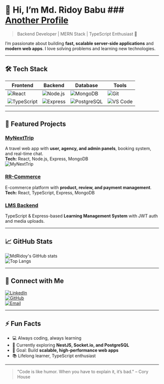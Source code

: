 



# 👋 Hi, I’m Md. Ridoy Babu ### <a href="https://github.com/ridoybabu781">Another Profile</a> 

> Backend Developer | MERN Stack | TypeScript Enthusiast 🚀

I’m passionate about building **fast, scalable server-side applications** and **modern web apps**. I love solving problems and learning new technologies.  

---

## 🛠️ Tech Stack

| Frontend | Backend | Database | Tools |
| -------- | ------- | -------- | ----- |
| ![React](https://img.shields.io/badge/React-61DAFB?style=for-the-badge&logo=react&logoColor=black) | ![Node.js](https://img.shields.io/badge/Node.js-339933?style=for-the-badge&logo=node.js&logoColor=white) | ![MongoDB](https://img.shields.io/badge/MongoDB-47A248?style=for-the-badge&logo=mongodb&logoColor=white) | ![Git](https://img.shields.io/badge/Git-F05032?style=for-the-badge&logo=git&logoColor=white) |
| ![TypeScript](https://img.shields.io/badge/TypeScript-3178C6?style=for-the-badge&logo=typescript&logoColor=white) | ![Express](https://img.shields.io/badge/Express-000000?style=for-the-badge) | ![PostgreSQL](https://img.shields.io/badge/PostgreSQL-336791?style=for-the-badge&logo=postgresql&logoColor=white) | ![VS Code](https://img.shields.io/badge/VS%20Code-007ACC?style=for-the-badge&logo=visual-studio-code&logoColor=white) |

---

## 🌟 Featured Projects

### [MyNextTrip](https://github.com/mdrezuanislamridoy/MyNextTrip)  
A travel web app with **user, agency, and admin panels**, booking system, and real-time chat.  
**Tech:** React, Node.js, Express, MongoDB  
![MyNextTrip](https://img.shields.io/badge/View-GitHub-blue?style=for-the-badge&logo=github)

### [RR-Commerce](https://github.com/ridoybabu781/TS_BAC/tree/main/RR-Commerce)  
E-commerce platform with **product, review, and payment management**.  
**Tech:** React, TypeScript, Express, MongoDB  

### [LMS Backend](https://github.com/mdrezuanislamridoy/LMS_BACKEND)  
TypeScript & Express-based **Learning Management System** with JWT auth and media uploads.  

---

## 📈 GitHub Stats

![MdRidoy's GitHub stats](https://github-readme-stats.vercel.app/api?username=mdrezuanislamridoy&show_icons=true&theme=radical)  
![Top Langs](https://github-readme-stats.vercel.app/api/top-langs/?username=mdrezuanislamridoy&layout=compact&theme=radical)

---

## 🔗 Connect with Me

[![LinkedIn](https://img.shields.io/badge/LinkedIn-0A66C2?style=for-the-badge&logo=linkedin&logoColor=white)](https://www.linkedin.com/in/rr-md-ridoy-babu/)  
[![GitHub](https://img.shields.io/badge/GitHub-181717?style=for-the-badge&logo=github&logoColor=white)](https://github.com/mdrezuanislamridoy)  
[![Email](https://img.shields.io/badge/Email-D14836?style=for-the-badge&logo=gmail&logoColor=white)](mailto:mdrezuanislamridoy@gmail.com)

---

## ⚡ Fun Facts

- 💻 Always coding, always learning  
- 🌱 Currently exploring **NestJS, Socket.io, and PostgreSQL**  
- 🎯 Goal: Build **scalable, high-performance web apps**  
- 📚 Lifelong learner, TypeScript enthusiast  

---

> "Code is like humor. When you have to explain it, it’s bad." – Cory House
